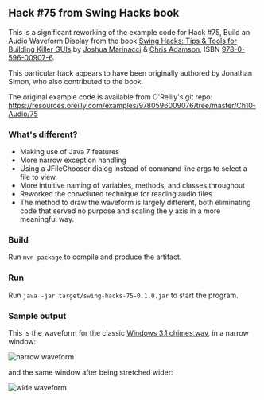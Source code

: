 Hack #75 from Swing Hacks book
--

This is a significant reworking of the example code for Hack #75, Build an Audio Waveform Display
from the book [Swing Hacks: Tips & Tools for Building Killer GUIs](http://www.oreilly.com/catalog/swinghks/)
by [Joshua Marinacci](https://twitter.com/joshmarinacci) & [Chris Adamson](https://twitter.com/invalidname),
ISBN [978-0-596-00907-6](https://www.worldcat.org/search?q=bn%3A978-0-596-00907-6).

This particular hack appears to have been originally authored by Jonathan Simon, who also contributed to the book.

The original example code is available from O'Reilly's git repo: 
https://resources.oreilly.com/examples/9780596009076/tree/master/Ch10-Audio/75

### What's different?
* Making use of Java 7 features
* More narrow exception handling
* Using a JFileChooser dialog instead of command line args to select a file to view.
* More intuitive naming of variables, methods, and classes throughout
* Reworked the convoluted technique for reading audio files
* The method to draw the waveform is largely different, both
eliminating code that served no purpose and scaling the y axis in a more meaningful way.

### Build
Run ```mvn package``` to compile and produce the artifact.

### Run
Run ```java -jar target/swing-hacks-75-0.1.0.jar``` to start the program.

### Sample output

This is the waveform for the classic [Windows 3.1 chimes.wav](https://www.youtube.com/watch?v=nH3y5_t3JRw), in a narrow window:

![narrow waveform](blob/master/src/site/resources/images/chimes-narrow.png)

and the same window after being stretched wider:

![wide waveform](blob/master/src/site/resources/images/chimes-wide.png)
